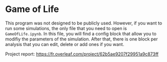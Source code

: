# Game of Life

This program was not designed to be publicly used. However, if you want to run some simulations, the only file that you need to open is `GameOfLife.ipynb`. In this file, you will find a config block that allow you to modifiy the parameters of the simulation. After that, there is one block per analysis that you can edit, delete or add ones if you want. 

Project report: https://fr.overleaf.com/project/62b5ae9207f29951a9c873ff
